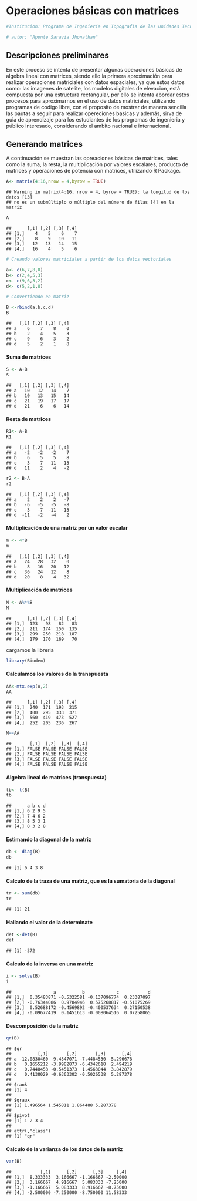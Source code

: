 Operaciones básicas con matrices
================

``` r
#Institucion: Programa de Ingenieria en Topografia de las Unidades Tecnológicas de Santander

# autor: "Aponte Saravia Jhonathan"
```

## Descripciones preliminares

En este proceso se intenta de presentar algunas operaciones básicas de
algebra lineal con matrices, siendo ello la primera aproximación para
realizar operaciones matriciales con datos espaciales, ya que estos
datos como: las imagenes de satelite, los modelos digitales de
elevacion, está compuesta por una estructura rectangular, por ello se
intenta abordar estos procesos para aproximarnos en el uso de datos
matriciales, utilizando programas de codigo libre, con el proposito de
mostrar de manera sencilla las pautas a seguir para realizar opereciones
basicas y además, sirva de guia de aprendizaje para los estudiantes de
los programas de ingenieria y público interesado, considerando el ambito
nacional e internacional.

## Generando matrices

A continuación se muestran las opreaciones básicas de matrices, tales
como la suma, la resta, la multiplicación por valores escalares,
producto de matrices y operaciones de potencia con matrices, utilizando
R Package.

``` r
A<- matrix(4:16,nrow = 4,byrow = TRUE)
```

    ## Warning in matrix(4:16, nrow = 4, byrow = TRUE): la longitud de los datos [13]
    ## no es un submúltiplo o múltiplo del número de filas [4] en la matriz

``` r
A
```

    ##      [,1] [,2] [,3] [,4]
    ## [1,]    4    5    6    7
    ## [2,]    8    9   10   11
    ## [3,]   12   13   14   15
    ## [4,]   16    4    5    6

``` r
# Creando valores matriciales a partir de los datos vectoriales

a<- c(6,7,8,0)
b<- c(2,4,5,3)
c<- c(9,6,3,2)
d<- c(5,2,1,8)

# Convertiendo en matriz

B <-rbind(a,b,c,d)
B
```

    ##   [,1] [,2] [,3] [,4]
    ## a    6    7    8    0
    ## b    2    4    5    3
    ## c    9    6    3    2
    ## d    5    2    1    8

#### Suma de matrices

``` r
S <- A+B
S
```

    ##   [,1] [,2] [,3] [,4]
    ## a   10   12   14    7
    ## b   10   13   15   14
    ## c   21   19   17   17
    ## d   21    6    6   14

#### Resta de matrices

``` r
R1<- A-B
R1
```

    ##   [,1] [,2] [,3] [,4]
    ## a   -2   -2   -2    7
    ## b    6    5    5    8
    ## c    3    7   11   13
    ## d   11    2    4   -2

``` r
r2 <- B-A
r2
```

    ##   [,1] [,2] [,3] [,4]
    ## a    2    2    2   -7
    ## b   -6   -5   -5   -8
    ## c   -3   -7  -11  -13
    ## d  -11   -2   -4    2

#### Multiplicación de una matriz por un valor escalar

``` r
m <- 4*B
m
```

    ##   [,1] [,2] [,3] [,4]
    ## a   24   28   32    0
    ## b    8   16   20   12
    ## c   36   24   12    8
    ## d   20    8    4   32

#### Multiplicación de matrices

``` r
M <- A%*%B 
M
```

    ##      [,1] [,2] [,3] [,4]
    ## [1,]  123   98   82   83
    ## [2,]  211  174  150  135
    ## [3,]  299  250  218  187
    ## [4,]  179  170  169   70

cargamos la libreria

``` r
library(Biodem)
```

#### Calculamos los valores de la transpuesta

``` r
AA<-mtx.exp(A,2)
AA
```

    ##      [,1] [,2] [,3] [,4]
    ## [1,]  240  171  193  215
    ## [2,]  400  295  333  371
    ## [3,]  560  419  473  527
    ## [4,]  252  205  236  267

``` r
M==AA
```

    ##       [,1]  [,2]  [,3]  [,4]
    ## [1,] FALSE FALSE FALSE FALSE
    ## [2,] FALSE FALSE FALSE FALSE
    ## [3,] FALSE FALSE FALSE FALSE
    ## [4,] FALSE FALSE FALSE FALSE

#### Algebra lineal de matrices (transpuesta)

``` r
tb<- t(B)
tb
```

    ##      a b c d
    ## [1,] 6 2 9 5
    ## [2,] 7 4 6 2
    ## [3,] 8 5 3 1
    ## [4,] 0 3 2 8

#### Estimando la diagonal de la matriz

``` r
db <- diag(B)
db
```

    ## [1] 6 4 3 8

#### Calculo de la traza de una matriz, que es la sumatoria de la diagonal

``` r
tr <- sum(db)
tr
```

    ## [1] 21

#### Hallando el valor de la determinate

``` r
det <-det(B)
det
```

    ## [1] -372

#### Calculo de la inversa en una matriz

``` r
i <- solve(B)
i
```

    ##                a          b            c           d
    ## [1,]  0.35483871 -0.5322581 -0.137096774  0.23387097
    ## [2,] -0.76344086  0.9784946  0.575268817 -0.51075269
    ## [3,]  0.52688172 -0.4569892 -0.400537634  0.27150538
    ## [4,] -0.09677419  0.1451613 -0.008064516  0.07258065

#### Descomposición de la matriz

``` r
qr(B)
```

    ## $qr
    ##          [,1]       [,2]       [,3]      [,4]
    ## a -12.0830460 -9.4347071 -7.4484530 -5.296678
    ## b   0.1655212 -3.9982873 -6.4342618  2.494219
    ## c   0.7448453 -0.5451373  1.4563044  3.842879
    ## d   0.4138029 -0.6363302 -0.5026538  5.287378
    ## 
    ## $rank
    ## [1] 4
    ## 
    ## $qraux
    ## [1] 1.496564 1.545811 1.864488 5.287378
    ## 
    ## $pivot
    ## [1] 1 2 3 4
    ## 
    ## attr(,"class")
    ## [1] "qr"

#### Calculo de la varianza de los datos de la matriz

``` r
var(B)
```

    ##           [,1]      [,2]      [,3]     [,4]
    ## [1,]  8.333333  3.166667 -1.166667 -2.50000
    ## [2,]  3.166667  4.916667  5.083333 -7.25000
    ## [3,] -1.166667  5.083333  8.916667 -8.75000
    ## [4,] -2.500000 -7.250000 -8.750000 11.58333
